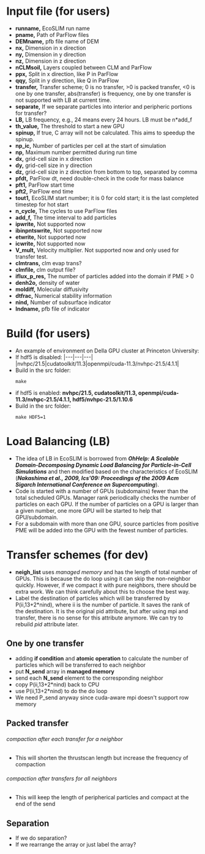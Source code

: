 # Input file (for users)
* **runname,** EcoSLIM run name
* **pname,** Path of ParFlow files
* **DEMname,** pfb file name of DEM
* **nx,** Dimension in x direction
* **ny,** Dimension in y direction
* **nz,** Dimension in z direction
* **nCLMsoil,** Layers coupled between CLM and ParFlow
* **ppx,** Split in x direction, like P in ParFlow
* **qqy,** Split in y direction, like Q in ParFlow
* **transfer,** Transfer scheme; 0 is no transfer, >0 is packed transfer, <0 is one by one transfer, abs(transfer) is frequency, one by one transfer is not supported with LB at current time.
* **separate,** If we separate particles into interior and peripheric portions for transfer?
* **LB,** LB frequency, e.g., 24 means every 24 hours. LB must be n\*add_f
* **th_value,** The threshold to start a new GPU
* **spinup,** If true, C array will not be calculated. This aims to speedup the spinup.
* **np_ic,** Number of particles per cell at the start of simulation
* **np,** Maximum number permitted during run time 
* **dx,** grid-cell size in x direction
* **dy,** grid-cell size in y direction
* **dz,** grid-cell size in z direction from bottom to top, separated by comma
* **pfdt,** ParFlow dt, need double-check in the code for mass balance
* **pft1,** ParFlow start time
* **pft2,** ParFlow end time
* **tout1,** EcoSLIM start number; it is 0 for cold start; it is the last completed timestep for hot start
* **n_cycle,** The cycles to use ParFlow files
* **add_f,** The time interval to add particles
* **ipwrite,** Not supported now
* **ibinpntswrite,** Not supported now
* **etwrite,** Not supported now
* **icwrite,** Not supported now
* **V_mult,** Velocity multiplier. Not supported now and only used for transfer test.
* **clmtrans,** clm evap trans?
* **clmfile,** clm output file?
* **iflux_p_res,** The number of particles added into the domain if PME > 0
* **denh2o,** density of water
* **moldiff,** Molecular diffusivity
* **dtfrac,** Numerical stability information
* **nind,** Number of subsurface indicator
* **Indname,** pfb file of indicator
# Build (for users)
* An example of environment on Della GPU cluster at Princeton University:  
* If hdf5 is disabled: 
  |---|---|---| 
  |nvhpc/21.5|cudatoolkit/11.3|openmpi/cuda-11.3/nvhpc-21.5/4.1.1|
* Build in the src folder:  
  ```
  make
  ```
* if hdf5 is enabled: **nvhpc/21.5, cudatoolkit/11.3, openmpi/cuda-11.3/nvhpc-21.5/4.1.1, hdf5/nvhpc-21.5/1.10.6**
* Build in the src folder:  
  ```
  make HDF5=1
  ```
# Load Balancing (LB)
* The idea of LB in EcoSLIM is borrowed from ***OhHelp: A Scalable Domain-Decomposing Dynamic Load Balancing for Particle-in-Cell Simulations*** and then modified based on the characteristics of EcoSLIM (***Nakashima et al., 2009, Ics'09: Proceedings of the 2009 Acm Sigarch International Conference on Supercomputing***).  
* Code is started with a number of GPUs (subdomains) fewer than the total scheduled GPUs. Manager rank periodically checks the number of particles on each GPU. If the number of particles on a GPU is larger than a given number, one more GPU will be started to help that GPU/subdomain.  
* For a subdomain with more than one GPU, source particles from positive PME will be added into the GPU with the fewest number of particles. 
# Transfer schemes (for dev)
* **neigh_list** uses *managed memory* and has the length of total number of GPUs. This is because the do loop using it can skip the non-neighbor quickly. However, if we compact it with pure neighbors, there should be extra work. We can think carefully about this to choose the best way.  
* Label the destination of particles which will be transferred by P(ii,13+2\*nind), where ii is the number of particle. It saves the rank of the destination. It is the original pid attribute, but after using mpi and transfer, there is no sense for this attribute anymore. We can try to rebuild *pid* attribute later.  
## One by one transfer
* adding **if condition** and **atomic operation** to calculate the number of particles which will be transferred to each neighbor
* put **N_send** array in **managed memory**
* send each **N_send** element to the corresponding neighbor 
* copy P(ii,13+2\*nind) back to CPU 
* use P(ii,13+2\*nind) to do the do loop
* We need P_send anyway since cuda-aware mpi doesn't support row memory
## Packed transfer
###### compaction after each transfer for a neighbor
* This will shorten the thrustscan length but increase the frequency of compaction
###### compaction after transfers for all neighbors
* This will keep the length of peripherical particles and compact at the end of the send
## Separation
* If we do separation?
* If we rearrange the array or just label the array?  




